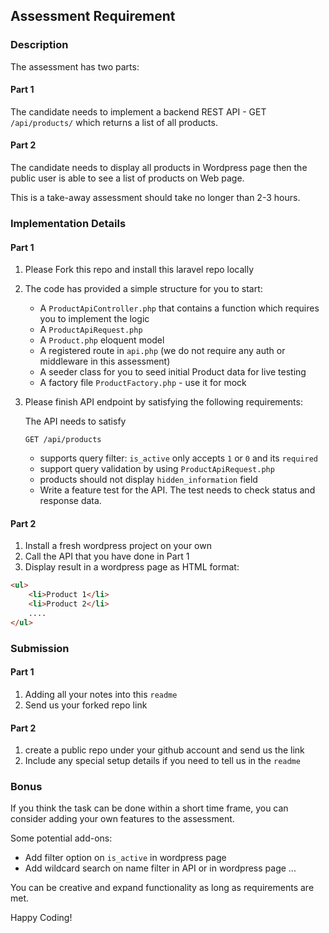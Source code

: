 ## Assessment Requirement

### Description

The assessment has two parts:

#### Part 1

The candidate needs to implement a backend REST API - GET `/api/products/` which returns a list of all
products. 

#### Part 2

The candidate needs to display all products in Wordpress page then the public user is able to see a list of products on Web page.


This is a take-away assessment should take no longer than 2-3 hours.

### Implementation Details

#### Part 1

1. Please Fork this repo and install this laravel repo locally

2. The code has provided a simple structure for you to start:

    - A `ProductApiController.php` that contains a function which requires you to implement the logic
    - A `ProductApiRequest.php`
    - A `Product.php` eloquent model
    - A registered route in `api.php` (we do not require any auth or middleware in this assessment)
    - A seeder class for you to seed initial Product data for live testing
    - A factory file `ProductFactory.php` - use it for mock
    
3. Please finish API endpoint by satisfying the following requirements:

    The API needs to satisfy
        
       GET /api/products
        
    - supports query filter: `is_active` only accepts `1` or `0` and its `required`
    - support query validation by using `ProductApiRequest.php`
    - products should not display `hidden_information` field
    - Write a feature test for the API. The test needs to check status and response data.
    

#### Part 2

1. Install a fresh wordpress project on your own
2. Call the API that you have done in Part 1
3. Display result in a wordpress page as HTML format:

````html
<ul>
    <li>Product 1</li>
    <li>Product 2</li>
    ....
</ul>
```` 


### Submission

#### Part 1
1. Adding all your notes into this `readme`
2. Send us your forked repo link

#### Part 2
1. create a public repo under your github account and send us the link
2. Include any special setup details if you need to tell us in the `readme`


### Bonus

If you think the task can be done within a short time frame, you can consider adding your own features to the assessment.

Some potential add-ons:

- Add filter option on `is_active` in wordpress page
- Add wildcard search on name filter in API or in wordpress page
...

You can be creative and expand functionality as long as requirements are met.


Happy Coding!
